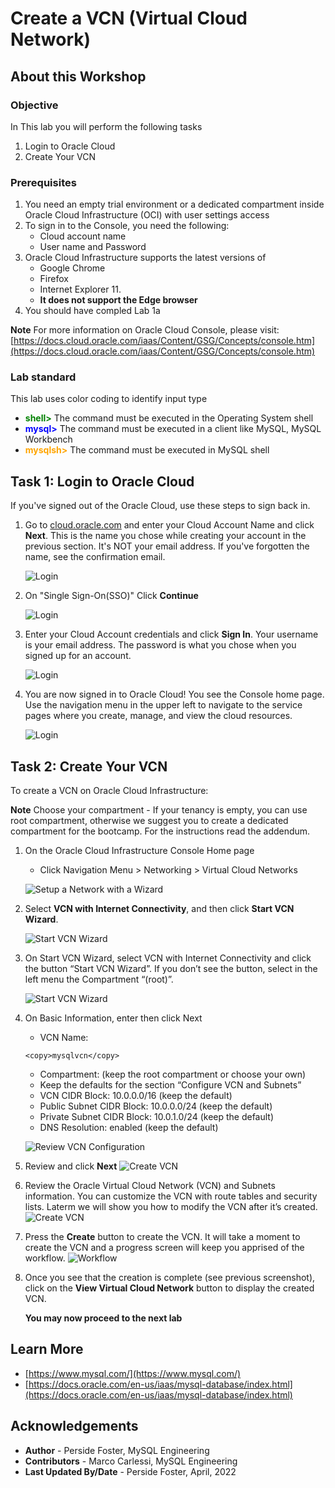 # Create a VCN (Virtual Cloud Network)

## About this Workshop

### Objective

In This lab you will perform the following tasks

1. Login to Oracle Cloud
2. Create Your VCN

### Prerequisites

1. You need an empty trial environment or a dedicated compartment inside Oracle Cloud Infrastructure (OCI) with user settings access
2. To sign in to the Console, you need the following:
    * Cloud account name
    * User name and Password
3. Oracle Cloud Infrastructure supports the latest versions of
    * Google Chrome
    * Firefox
    * Internet Explorer 11.
    * **It does not support the Edge browser**
4. You should have compled Lab 1a

**Note** For more information on Oracle Cloud Console, please visit: [https://docs.cloud.oracle.com/iaas/Content/GSG/Concepts/console.htm](https://docs.cloud.oracle.com/iaas/Content/GSG/Concepts/console.htm)

### Lab standard

This lab uses color coding to identify input type

* **<span style="color:green">shell></span>** The command must be executed in the Operating System shell
* **<span style="color:blue">mysql></span>** The command must be executed in a client like MySQL, MySQL Workbench
* **<span style="color:orange">mysqlsh></span>** The command must be executed in MySQL shell

## Task 1:  Login to Oracle Cloud

If you've signed out of the Oracle Cloud, use these steps to sign back in.

1. Go to [cloud.oracle.com](https://cloud.oracle.com) and enter your Cloud Account Name and click **Next**. This is the name you chose while creating your account in the previous section. It's NOT your email address. If you've forgotten the name, see the confirmation email.

    ![Login](images/cloud-oracle.png " ")

2. On "Single Sign-On(SSO)" Click **Continue**

    ![Login](images/cloud-login-tenant-single-sigon.png " ")

3. Enter your Cloud Account credentials and click **Sign In**. Your username is your email address. The password is what you chose when you signed up for an account.

    ![Login](images/oci-signin-single-signon.png " ")

4. You are now signed in to Oracle Cloud! You see the Console home page. Use the navigation menu in the upper left to navigate to the service pages where you create, manage, and view the cloud resources.

    ![Login](images/oci-console-home-page.png " ")

## Task 2: Create Your VCN

To create a VCN on Oracle Cloud Infrastructure:

**Note** Choose your compartment - If your tenancy is empty, you can use root compartment, otherwise we suggest you to create a dedicated compartment for the bootcamp. For the instructions read the addendum.

1. On the Oracle Cloud Infrastructure Console Home page
    * Click Navigation Menu > Networking > Virtual Cloud Networks

    ![Setup a Network with a Wizard](images/image023.png)

2. Select **VCN with Internet Connectivity**, and then click **Start VCN Wizard**.

    ![Start VCN Wizard](images/image024.jpg)

3. On Start VCN Wizard, select VCN with Internet Connectivity and click the button “Start VCN Wizard”.
If you don’t see the button, select in the left menu the Compartment “(root)”.

    ![Start VCN Wizard](images/image026.png)

4. On Basic Information, enter then click Next
    * VCN Name:

    ```text
    <copy>mysqlvcn</copy>
    ```

    * Compartment: (keep the root compartment or choose your own)
    * Keep the defaults for the section “Configure VCN and Subnets”
    * VCN CIDR Block: 10.0.0.0/16   (keep the default)
    * Public Subnet CIDR Block: 10.0.0.0/24   (keep the default)
    * Private Subnet CIDR Block: 10.0.1.0/24  (keep the default)
    * DNS Resolution: enabled  (keep the default)

    ![Review VCN Configuration](images/image030.jpg)

5. Review and click **Next**
    ![Create VCN ](images/image032.jpg)

6. Review the Oracle Virtual Cloud Network (VCN) and Subnets information. You can customize the VCN with route tables and security lists. Laterm we will show you how to modify the VCN after it’s created.
    ![Create VCN ](images/image034.jpg)

7. Press the **Create** button to create the VCN. It will take a moment to create the VCN and a progress screen will keep you apprised of the workflow.
    ![Workflow](images/workflow.png)

8. Once you see that the creation is complete (see previous screenshot), click on the **View Virtual Cloud Network** button to display the created VCN.

    **You may now proceed to the next lab**

## Learn More

* [https://www.mysql.com/](https://www.mysql.com/)
* [https://docs.oracle.com/en-us/iaas/mysql-database/index.html](https://docs.oracle.com/en-us/iaas/mysql-database/index.html)

## Acknowledgements

* **Author** - Perside Foster, MySQL Engineering
* **Contributors** -  Marco Carlessi, MySQL Engineering
* **Last Updated By/Date** - Perside Foster, April, 2022
